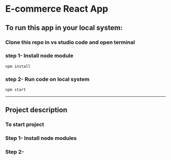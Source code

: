 # E-commerce React App

## To run this app in your local system:

### Clone this repo in vs studio code and open terminal

### step 1- Install node module
```
npm install
```

### step 2- Run code on local system
```
npm start
```
---
## Project description

### To start project 
### Step 1- Install node modules 
### Step 2- 
